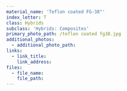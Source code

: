 ```yaml
---
material_name: 'Teflon coated FG-38"'
index_letter: T
class: Hybrids
subclass: 'Hybrids: Composites'
primary_photo_path: /teflon coated fg38.jpg
additional_photos:
  - additional_photo_path:
links:
  - link_title:
    link_address:
files:
  - file_name:
    file_path:
---
```



